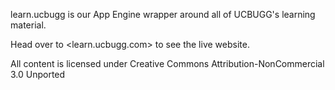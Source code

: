 learn.ucbugg is our App Engine wrapper around all of UCBUGG's learning material.

Head over to <learn.ucbugg.com> to see the live website.

All content is licensed under Creative Commons Attribution-NonCommercial 3.0 Unported 
